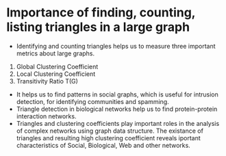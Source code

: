# Importance of finding, counting, listing triangles in a large graph
- Identifying and counting triangles helps us to measure three important metrics about large graphs.
1. Global Clustering Coefficient
2. Local Clustering Coefficient
3. Transitivity Ratio T(G)
- It helps us to find patterns in social graphs, which is useful for intrusion detection, for identifying communities and spamming.
- Triangle detection in biological networks help us to find protein-protein interaction networks.
- Triangles and clustering coefficients play important roles in the analysis of complex networks using graph data structure. The existance of triangles and resulting high clustering coefficient reveals iportant characteristics of Social, Biological, Web and other networks.
